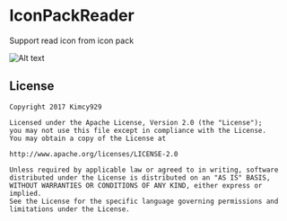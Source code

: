 # IconPackReader

Support read icon from icon pack

![Alt text](http://i.imgur.com/kRKiZFJ.jpg "Demo")

## License
```
Copyright 2017 Kimcy929

Licensed under the Apache License, Version 2.0 (the "License");
you may not use this file except in compliance with the License.
You may obtain a copy of the License at

http://www.apache.org/licenses/LICENSE-2.0

Unless required by applicable law or agreed to in writing, software
distributed under the License is distributed on an "AS IS" BASIS,
WITHOUT WARRANTIES OR CONDITIONS OF ANY KIND, either express or implied.
See the License for the specific language governing permissions and
limitations under the License.


